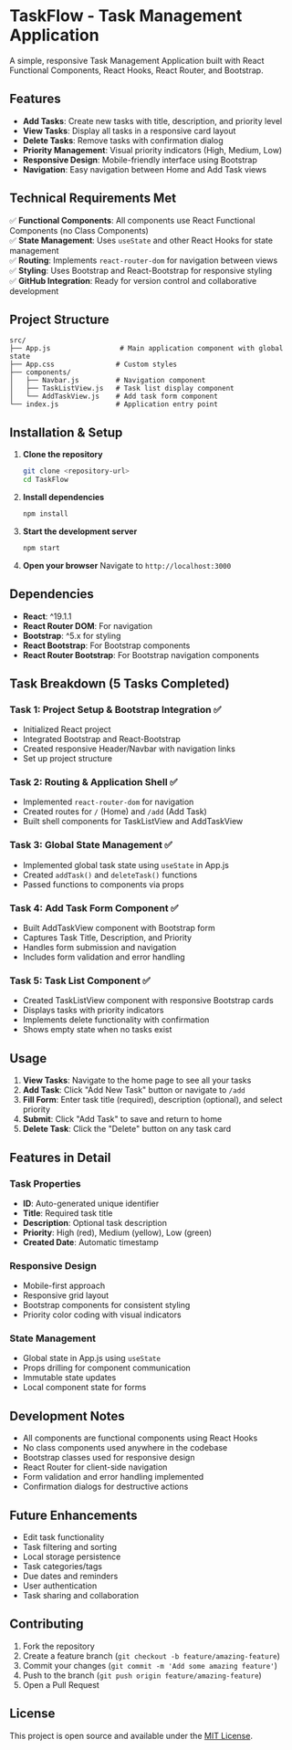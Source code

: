 # TaskFlow - Task Management Application

A simple, responsive Task Management Application built with React Functional Components, React Hooks, React Router, and Bootstrap.

## Features

- **Add Tasks**: Create new tasks with title, description, and priority level
- **View Tasks**: Display all tasks in a responsive card layout
- **Delete Tasks**: Remove tasks with confirmation dialog
- **Priority Management**: Visual priority indicators (High, Medium, Low)
- **Responsive Design**: Mobile-friendly interface using Bootstrap
- **Navigation**: Easy navigation between Home and Add Task views

## Technical Requirements Met

✅ **Functional Components**: All components use React Functional Components (no Class Components)  
✅ **State Management**: Uses `useState` and other React Hooks for state management  
✅ **Routing**: Implements `react-router-dom` for navigation between views  
✅ **Styling**: Uses Bootstrap and React-Bootstrap for responsive styling  
✅ **GitHub Integration**: Ready for version control and collaborative development  

## Project Structure

```
src/
├── App.js                 # Main application component with global state
├── App.css               # Custom styles
├── components/
│   ├── Navbar.js         # Navigation component
│   ├── TaskListView.js   # Task list display component
│   └── AddTaskView.js    # Add task form component
└── index.js              # Application entry point
```

## Installation & Setup

1. **Clone the repository**
   ```bash
   git clone <repository-url>
   cd TaskFlow
   ```

2. **Install dependencies**
   ```bash
   npm install
   ```

3. **Start the development server**
   ```bash
   npm start
   ```

4. **Open your browser**
   Navigate to `http://localhost:3000`

## Dependencies

- **React**: ^19.1.1
- **React Router DOM**: For navigation
- **Bootstrap**: ^5.x for styling
- **React Bootstrap**: For Bootstrap components
- **React Router Bootstrap**: For Bootstrap navigation components

## Task Breakdown (5 Tasks Completed)

### Task 1: Project Setup & Bootstrap Integration ✅
- Initialized React project
- Integrated Bootstrap and React-Bootstrap
- Created responsive Header/Navbar with navigation links
- Set up project structure

### Task 2: Routing & Application Shell ✅
- Implemented `react-router-dom` for navigation
- Created routes for `/` (Home) and `/add` (Add Task)
- Built shell components for TaskListView and AddTaskView

### Task 3: Global State Management ✅
- Implemented global task state using `useState` in App.js
- Created `addTask()` and `deleteTask()` functions
- Passed functions to components via props

### Task 4: Add Task Form Component ✅
- Built AddTaskView component with Bootstrap form
- Captures Task Title, Description, and Priority
- Handles form submission and navigation
- Includes form validation and error handling

### Task 5: Task List Component ✅
- Created TaskListView component with responsive Bootstrap cards
- Displays tasks with priority indicators
- Implements delete functionality with confirmation
- Shows empty state when no tasks exist

## Usage

1. **View Tasks**: Navigate to the home page to see all your tasks
2. **Add Task**: Click "Add New Task" button or navigate to `/add`
3. **Fill Form**: Enter task title (required), description (optional), and select priority
4. **Submit**: Click "Add Task" to save and return to home
5. **Delete Task**: Click the "Delete" button on any task card

## Features in Detail

### Task Properties
- **ID**: Auto-generated unique identifier
- **Title**: Required task title
- **Description**: Optional task description
- **Priority**: High (red), Medium (yellow), Low (green)
- **Created Date**: Automatic timestamp

### Responsive Design
- Mobile-first approach
- Responsive grid layout
- Bootstrap components for consistent styling
- Priority color coding with visual indicators

### State Management
- Global state in App.js using `useState`
- Props drilling for component communication
- Immutable state updates
- Local component state for forms

## Development Notes

- All components are functional components using React Hooks
- No class components used anywhere in the codebase
- Bootstrap classes used for responsive design
- React Router for client-side navigation
- Form validation and error handling implemented
- Confirmation dialogs for destructive actions

## Future Enhancements

- Edit task functionality
- Task filtering and sorting
- Local storage persistence
- Task categories/tags
- Due dates and reminders
- User authentication
- Task sharing and collaboration

## Contributing

1. Fork the repository
2. Create a feature branch (`git checkout -b feature/amazing-feature`)
3. Commit your changes (`git commit -m 'Add some amazing feature'`)
4. Push to the branch (`git push origin feature/amazing-feature`)
5. Open a Pull Request

## License

This project is open source and available under the [MIT License](LICENSE).